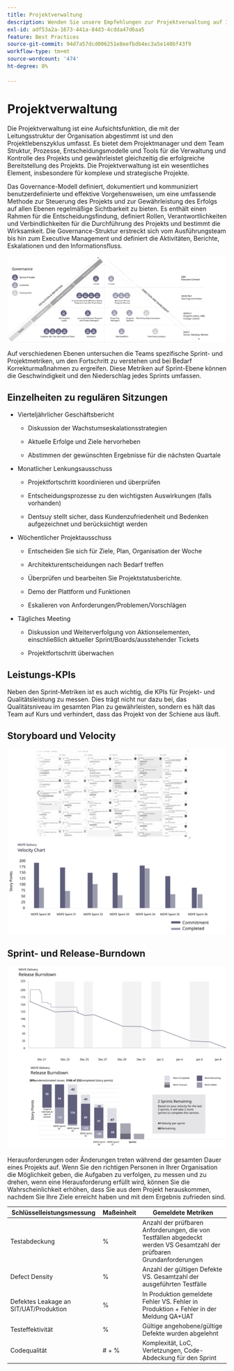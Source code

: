 ```yaml
---
title: Projektverwaltung
description: Wenden Sie unsere Empfehlungen zur Projektverwaltung auf Ihre Adobe Commerce-Implementierung an.
exl-id: adf53a2a-1673-441a-84d3-4cdda47d6aa5
feature: Best Practices
source-git-commit: 94d7a57dcd006251e8eefbdb4ec3a5e140bf43f9
workflow-type: tm+mt
source-wordcount: '474'
ht-degree: 0%

---
```


# Projektverwaltung

Die Projektverwaltung ist eine Aufsichtsfunktion, die mit der Leitungsstruktur der Organisation abgestimmt ist und den Projektlebenszyklus umfasst. Es bietet dem Projektmanager und dem Team Struktur, Prozesse, Entscheidungsmodelle und Tools für die Verwaltung und Kontrolle des Projekts und gewährleistet gleichzeitig die erfolgreiche Bereitstellung des Projekts. Die Projektverwaltung ist ein wesentliches Element, insbesondere für komplexe und strategische Projekte.

Das Governance-Modell definiert, dokumentiert und kommuniziert benutzerdefinierte und effektive Vorgehensweisen, um eine umfassende Methode zur Steuerung des Projekts und zur Gewährleistung des Erfolgs auf allen Ebenen regelmäßige Sichtbarkeit zu bieten. Es enthält einen Rahmen für die Entscheidungsfindung, definiert Rollen, Verantwortlichkeiten und Verbindlichkeiten für die Durchführung des Projekts und bestimmt die Wirksamkeit. Die Governance-Struktur erstreckt sich vom Ausführungsteam bis hin zum Executive Management und definiert die Aktivitäten, Berichte, Eskalationen und den Informationsfluss.

![Infografik zur Projektverwaltung](../../assets/playbooks/project-governance.svg)

Auf verschiedenen Ebenen untersuchen die Teams spezifische Sprint- und Projektmetriken, um den Fortschritt zu verstehen und bei Bedarf Korrekturmaßnahmen zu ergreifen. Diese Metriken auf Sprint-Ebene können die Geschwindigkeit und den Niederschlag jedes Sprints umfassen.

## Einzelheiten zu regulären Sitzungen

- Vierteljährlicher Geschäftsbericht

   - Diskussion der Wachstumseskalationsstrategien

   - Aktuelle Erfolge und Ziele hervorheben

   - Abstimmen der gewünschten Ergebnisse für die nächsten Quartale

- Monatlicher Lenkungsausschuss

   - Projektfortschritt koordinieren und überprüfen

   - Entscheidungsprozesse zu den wichtigsten Auswirkungen (falls vorhanden)

   - Dentsuy stellt sicher, dass Kundenzufriedenheit und Bedenken aufgezeichnet und berücksichtigt werden

- Wöchentlicher Projektausschuss

   - Entscheiden Sie sich für Ziele, Plan, Organisation der Woche

   - Architekturentscheidungen nach Bedarf treffen

   - Überprüfen und bearbeiten Sie Projektstatusberichte.

   - Demo der Plattform und Funktionen

   - Eskalieren von Anforderungen/Problemen/Vorschlägen

- Tägliches Meeting

   - Diskussion und Weiterverfolgung von Aktionselementen, einschließlich aktueller Sprint/Boards/ausstehender Tickets

   - Projektfortschritt überwachen

## Leistungs-KPIs

Neben den Sprint-Metriken ist es auch wichtig, die KPIs für Projekt- und Qualitätsleistung zu messen. Dies trägt nicht nur dazu bei, das Qualitätsniveau im gesamten Plan zu gewährleisten, sondern es hält das Team auf Kurs und verhindert, dass das Projekt von der Schiene aus läuft.

## Storyboard und Velocity

![Beispiel-Kanban-Board](../../assets/playbooks/kanban-board-chart.svg)

## Sprint- und Release-Burndown

![Beispieldiagramm für den Sprint- und Freigabeschub](../../assets/playbooks/sprint-release-burndown.svg)

Herausforderungen oder Änderungen treten während der gesamten Dauer eines Projekts auf. Wenn Sie den richtigen Personen in Ihrer Organisation die Möglichkeit geben, die Aufgaben zu verfolgen, zu messen und zu drehen, wenn eine Herausforderung erfüllt wird, können Sie die Wahrscheinlichkeit erhöhen, dass Sie aus dem Projekt herauskommen, nachdem Sie Ihre Ziele erreicht haben und mit dem Ergebnis zufrieden sind.

<table>
<thead>
  <tr>
    <th>Schlüsselleistungsmessung</th>
    <th>Maßeinheit</th>
    <th>Gemeldete Metriken</th>
  </tr>
</thead>
<tbody>
  <tr>
    <td>Testabdeckung</td>
    <td>%</td>
    <td>Anzahl der prüfbaren Anforderungen, die von Testfällen abgedeckt werden VS Gesamtzahl der prüfbaren Grundanforderungen</td>
  </tr>
  <tr>
    <td>Defect Density</td>
    <td>%</td>
    <td>Anzahl der gültigen Defekte VS. Gesamtzahl der ausgeführten Testfälle</td>
  </tr>
  <tr>
    <td>Defektes Leakage an SIT/UAT/Produktion</td>
    <td>%</td>
    <td>In Produktion gemeldete Fehler VS. Fehler in Produktion + Fehler in der Meldung QA+UAT</td>
  </tr>
  <tr>
    <td>Testeffektivität</td>
    <td>%</td>
    <td>Gültige angehobene/gültige Defekte wurden abgelehnt</td>
  </tr>
  <tr>
    <td>Codequalität</td>
    <td># + %</td>
    <td>Komplexität, LoC, Verletzungen, Code-Abdeckung für den Sprint</td>
  </tr>
</tbody>
</table>
